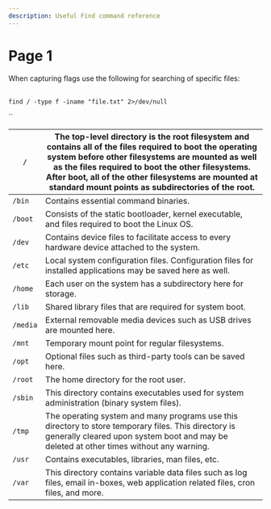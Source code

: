 ```yaml
---
description: Useful Find command reference
---
```


# Page 1

When capturing flags use the following for searching of specific files:

\
`find / -type f -iname "file.txt" 2>/dev/null`

``

| `/`      | The top-level directory is the root filesystem and contains all of the files required to boot the operating system before other filesystems are mounted as well as the files required to boot the other filesystems. After boot, all of the other filesystems are mounted at standard mount points as subdirectories of the root. |
| -------- | --------------------------------------------------------------------------------------------------------------------------------------------------------------------------------------------------------------------------------------------------------------------------------------------------------------------------------- |
| `/bin`   | Contains essential command binaries.                                                                                                                                                                                                                                                                                              |
| `/boot`  | Consists of the static bootloader, kernel executable, and files required to boot the Linux OS.                                                                                                                                                                                                                                    |
| `/dev`   | Contains device files to facilitate access to every hardware device attached to the system.                                                                                                                                                                                                                                       |
| `/etc`   | Local system configuration files. Configuration files for installed applications may be saved here as well.                                                                                                                                                                                                                       |
| `/home`  | Each user on the system has a subdirectory here for storage.                                                                                                                                                                                                                                                                      |
| `/lib`   | Shared library files that are required for system boot.                                                                                                                                                                                                                                                                           |
| `/media` | External removable media devices such as USB drives are mounted here.                                                                                                                                                                                                                                                             |
| `/mnt`   | Temporary mount point for regular filesystems.                                                                                                                                                                                                                                                                                    |
| `/opt`   | Optional files such as third-party tools can be saved here.                                                                                                                                                                                                                                                                       |
| `/root`  | The home directory for the root user.                                                                                                                                                                                                                                                                                             |
| `/sbin`  | This directory contains executables used for system administration (binary system files).                                                                                                                                                                                                                                         |
| `/tmp`   | The operating system and many programs use this directory to store temporary files. This directory is generally cleared upon system boot and may be deleted at other times without any warning.                                                                                                                                   |
| `/usr`   | Contains executables, libraries, man files, etc.                                                                                                                                                                                                                                                                                  |
| `/var`   | This directory contains variable data files such as log files, email in-boxes, web application related files, cron files, and more.                                                                                                                                                                                               |
